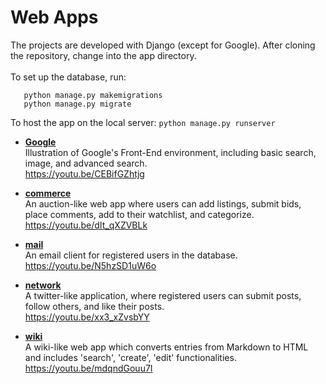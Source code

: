 # Web Apps
The projects are developed with Django (except for Google). After cloning the repository, change into the app directory.
\
\
To set up the database, run:
```
   python manage.py makemigrations
   python manage.py migrate
```
To host the app on the local server:
```python manage.py runserver```


- **[Google](https://github.com/gusleak/Web/tree/master/Google)**\
Illustration of Google's Front-End environment, including basic search, image, and advanced search.\
https://youtu.be/CEBifGZhtjg


- **[commerce](https://github.com/gusleak/Web/tree/master/commerce)**\
An auction-like web app where users can add listings, submit bids, place comments, add to their watchlist, and categorize.\
https://youtu.be/dIt_qXZVBLk


- **[mail](https://github.com/gusleak/Web/tree/master/mail)**\
An email client for registered users in the database.\
https://youtu.be/N5hzSD1uW6o


- **[network](https://github.com/gusleak/Web/tree/master/network)**\
A twitter-like application, where registered users can submit posts, follow others, and like their posts.\
https://youtu.be/xx3_xZvsbYY


- **[wiki](https://github.com/gusleak/Web/tree/master/wiki)**\
A wiki-like web app which converts entries from Markdown to HTML and includes 'search', 'create', 'edit' functionalities.\
https://youtu.be/mdqndGouu7I
